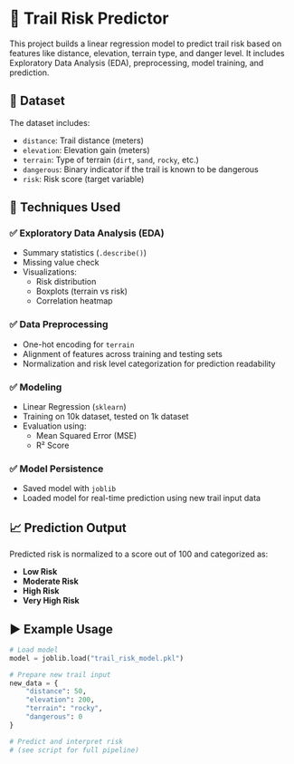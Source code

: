 # 🥾 Trail Risk Predictor

This project builds a linear regression model to predict trail risk based on features like distance, elevation, terrain type, and danger level. It includes Exploratory Data Analysis (EDA), preprocessing, model training, and prediction.

## 📂 Dataset

The dataset includes:

- `distance`: Trail distance (meters)
- `elevation`: Elevation gain (meters)
- `terrain`: Type of terrain (`dirt`, `sand`, `rocky`, etc.)
- `dangerous`: Binary indicator if the trail is known to be dangerous
- `risk`: Risk score (target variable)

## 🧪 Techniques Used

### ✅ Exploratory Data Analysis (EDA)

- Summary statistics (`.describe()`)
- Missing value check
- Visualizations:
  - Risk distribution
  - Boxplots (terrain vs risk)
  - Correlation heatmap

### ✅ Data Preprocessing

- One-hot encoding for `terrain`
- Alignment of features across training and testing sets
- Normalization and risk level categorization for prediction readability

### ✅ Modeling

- Linear Regression (`sklearn`)
- Training on 10k dataset, tested on 1k dataset
- Evaluation using:
  - Mean Squared Error (MSE)
  - R² Score

### ✅ Model Persistence

- Saved model with `joblib`
- Loaded model for real-time prediction using new trail input data

## 📈 Prediction Output

Predicted risk is normalized to a score out of 100 and categorized as:

- **Low Risk**
- **Moderate Risk**
- **High Risk**
- **Very High Risk**

## ▶️ Example Usage

```python
# Load model
model = joblib.load("trail_risk_model.pkl")

# Prepare new trail input
new_data = {
    "distance": 50,
    "elevation": 200,
    "terrain": "rocky",
    "dangerous": 0
}

# Predict and interpret risk
# (see script for full pipeline)
```
